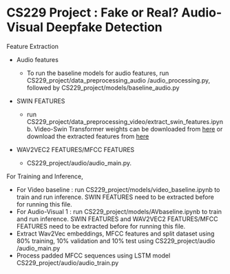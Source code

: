 # CS229 Project : Fake or Real? Audio-Visual Deepfake Detection

Feature Extraction 
- Audio features
  - To run the baseline models for audio features, run CS229_project/data_preprocessing_audio
    /audio_processing.py, followed by CS229_project/models/baseline_audio.py

- SWIN FEATURES
  - run CS229_project/data_preprocessing_video/extract_swin_features.ipynb. Video-Swin Transformer
    weights can be downloaded from [here](https://www.kaggle.com/models/kaggle/video-swin-transformer) or download the extracted features from [here](https://drive.google.com/drive/folders/1gOPUzGyHsepW1n7Q7mPDdxJ5hqfcBLG1?usp=sharing)

- WAV2VEC2 FEATURES/MFCC FEATURES
  -  CS229_project/audio/audio_main.py.
  
For Training and Inference,
- For Video baseline : run CS229_project/models/video_baseline.ipynb to train and run inference.
  SWIN FEATURES need to be extracted before for running this file.
- For Audio-Visual 1 : run CS229_project/models/AVbaseline.ipynb to train and run inference.
  SWIN FEATURES and WAV2VEC2 FEATURES/MFCC FEATURES need to be extracted before for running this file.
- Extract Wav2Vec embeddings, MFCC features and split dataset using 80% training, 10% validation and 10% test using CS229_project/audio
/audio_main.py
- Process padded MFCC sequences using LSTM model CS229_project/audio/audio_train.py



